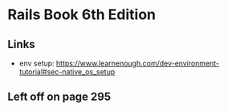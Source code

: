# Rails Book 6th Edition

## Links
- env setup: https://www.learnenough.com/dev-environment-tutorial#sec-native_os_setup

## Left off on page 295